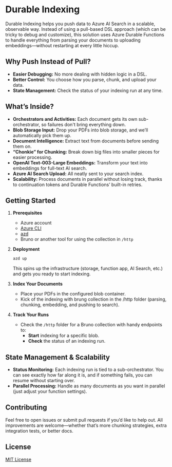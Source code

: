 # Durable Indexing

Durable Indexing helps you push data to Azure AI Search in a scalable, observable way. Instead of using a pull-based DSL approach (which can be tricky to debug and customize), this solution uses Azure Durable Functions to handle everything from parsing your documents to uploading embeddings—without restarting at every little hiccup.

## Why Push Instead of Pull?
- **Easier Debugging:** No more dealing with hidden logic in a DSL.  
- **Better Control:** You choose how you parse, chunk, and upload your data.  
- **State Management:** Check the status of your indexing run at any time.  

## What’s Inside?
- **Orchestrators and Activities:** Each document gets its own sub-orchestrator, so failures don't bring everything down.  
- **Blob Storage Input:** Drop your PDFs into blob storage, and we’ll automatically pick them up.  
- **Document Intelligence:** Extract text from documents before sending them on.  
- **“Chonkie” for Chunking:** Break down big files into smaller pieces for easier processing.  
- **OpenAI Text-003-Large Embeddings:** Transform your text into embeddings for full-text AI search.  
- **Azure AI Search Upload:** All neatly sent to your search index.  
- **Scalability:** Process documents in parallel without losing track, thanks to continuation tokens and Durable Functions’ built-in retries.

## Getting Started

1. **Prerequisites**  
   - Azure account  
   - [Azure CLI](https://learn.microsoft.com/cli/azure/install-azure-cli)  
   - [azd](https://github.com/azure/azure-dev)  
   - Bruno or another tool for using the collection in `/http`  

2. **Deployment**  
   ```bash
   azd up
   ```
   This spins up the infrastructure (storage, function app, AI Search, etc.) and gets you ready to start indexing.

3. **Index Your Documents**  
   - Place your PDFs in the configured blob container.  
   - Kick of the indexing with brung collection in the /http folder (parsing, chunking, embedding, and pushing to search).  

4. **Track Your Runs**  
   - Check the `/http` folder for a Bruno collection with handy endpoints to:
     - **Start** indexing for a specific blob.  
     - **Check** the status of an indexing run.  

## State Management & Scalability
- **Status Monitoring:** Each indexing run is tied to a sub-orchestrator. You can see exactly how far along it is, and if something fails, you can resume without starting over.  
- **Parallel Processing:** Handle as many documents as you want in parallel (just adjust your function settings).  

## Contributing
Feel free to open issues or submit pull requests if you’d like to help out. All improvements are welcome—whether that’s more chunking strategies, extra integration tests, or better docs.

## License
[MIT License](LICENSE)
